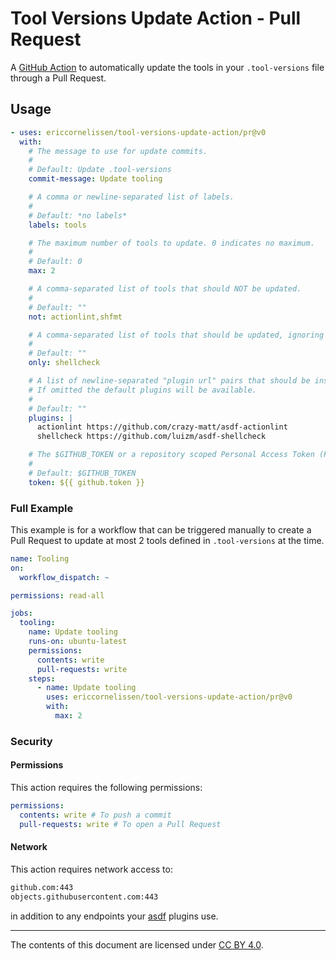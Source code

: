 # Tool Versions Update Action - Pull Request

A [GitHub Action] to automatically update the tools in your `.tool-versions`
file through a Pull Request.

## Usage

```yml
- uses: ericcornelissen/tool-versions-update-action/pr@v0
  with:
    # The message to use for update commits.
    #
    # Default: Update .tool-versions
    commit-message: Update tooling

    # A comma or newline-separated list of labels.
    #
    # Default: *no labels*
    labels: tools

    # The maximum number of tools to update. 0 indicates no maximum.
    #
    # Default: 0
    max: 2

    # A comma-separated list of tools that should NOT be updated.
    #
    # Default: ""
    not: actionlint,shfmt

    # A comma-separated list of tools that should be updated, ignoring others.
    #
    # Default: ""
    only: shellcheck

    # A list of newline-separated "plugin url" pairs that should be installed.
    # If omitted the default plugins will be available.
    #
    # Default: ""
    plugins: |
      actionlint https://github.com/crazy-matt/asdf-actionlint
      shellcheck https://github.com/luizm/asdf-shellcheck

    # The $GITHUB_TOKEN or a repository scoped Personal Access Token (PAT).
    #
    # Default: $GITHUB_TOKEN
    token: ${{ github.token }}
```

### Full Example

This example is for a workflow that can be triggered manually to create a Pull
Request to update at most 2 tools defined in `.tool-versions` at the time.

```yml
name: Tooling
on:
  workflow_dispatch: ~

permissions: read-all

jobs:
  tooling:
    name: Update tooling
    runs-on: ubuntu-latest
    permissions:
      contents: write
      pull-requests: write
    steps:
      - name: Update tooling
        uses: ericcornelissen/tool-versions-update-action/pr@v0
        with:
          max: 2
```

### Security

#### Permissions

This action requires the following permissions:

```yml
permissions:
  contents: write # To push a commit
  pull-requests: write # To open a Pull Request
```

#### Network

This action requires network access to:

```txt
github.com:443
objects.githubusercontent.com:443
```

in addition to any endpoints your [asdf] plugins use.

---

The contents of this document are licensed under [CC BY 4.0].

[asdf]: https://asdf-vm.com/
[cc by 4.0]: https://creativecommons.org/licenses/by/4.0/
[github action]: https://github.com/features/actions

